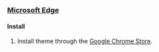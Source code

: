 ### [Microsoft Edge](https://chrome.google.com/webstore/detail/dracula-chrome-theme-dark/gfapcejdoghpoidkfodoiiffaaibpaem)

#### Install

1. Install theme through the [Google Chrome Store](https://chrome.google.com/webstore/detail/dracula-chrome-theme-dark/gfapcejdoghpoidkfodoiiffaaibpaem).
